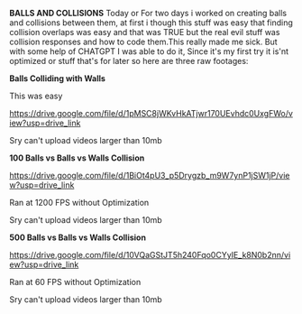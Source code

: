 **BALLS AND COLLISIONS**
Today or For two days i worked on creating balls and collisions between them, at first i though this stuff was easy that finding collision overlaps was easy and that was TRUE but the real evil stuff was collision responses and how to code them.This
really made me sick.
But with some help of CHATGPT I was able to do it, Since it's my first try it is'nt optimized or stuff that's for later so here are three raw footages:

**Balls Colliding with Walls**

This was easy

https://drive.google.com/file/d/1pMSC8jWKvHkATjwr170UEvhdc0UxgFWo/view?usp=drive_link

Sry can't upload videos larger than 10mb

**100 Balls vs Balls vs Walls Collision**

https://drive.google.com/file/d/1BiOt4pU3_p5Drygzb_m9W7ynP1jSW1jP/view?usp=drive_link

Ran at 1200 FPS without Optimization

Sry can't upload videos larger than 10mb

**500 Balls vs Balls vs Walls Collision**

https://drive.google.com/file/d/10VQaGStJT5h240Fqo0CYyIE_k8N0b2nn/view?usp=drive_link

Ran at 60 FPS without Optimization

Sry can't upload videos larger than 10mb
